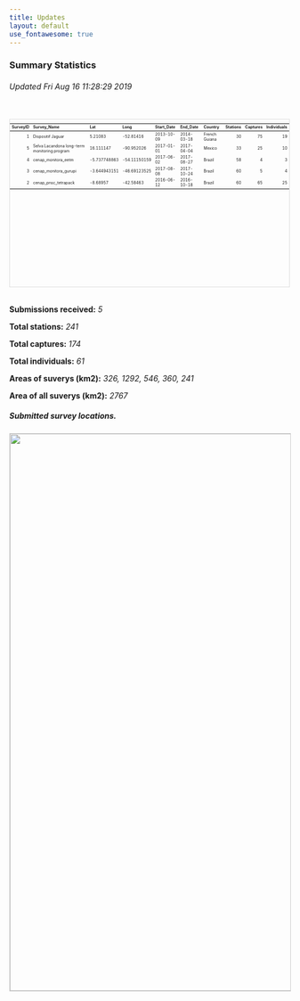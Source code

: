```yaml
---
title: Updates
layout: default
use_fontawesome: true
---
```


<h3>Summary Statistics</h3>
<h6 class="italic"> Updated Fri Aug 16 11:28:29 2019 </h6>
<br>
<div style="border: 1px solid #ddd; padding: 0px; overflow-y: scroll; height:300px; "><table class="table table-striped" style="font-size: 7px; margin-left: auto; margin-right: auto;">
 <thead>
  <tr>
   <th style="text-align:right;position: sticky; top:0; background-color: #FFFFFF;"> SurveyID </th>
   <th style="text-align:left;position: sticky; top:0; background-color: #FFFFFF;"> Survey_Name </th>
   <th style="text-align:left;position: sticky; top:0; background-color: #FFFFFF;"> Lat </th>
   <th style="text-align:left;position: sticky; top:0; background-color: #FFFFFF;"> Long </th>
   <th style="text-align:left;position: sticky; top:0; background-color: #FFFFFF;"> Start_Date </th>
   <th style="text-align:left;position: sticky; top:0; background-color: #FFFFFF;"> End_Date </th>
   <th style="text-align:left;position: sticky; top:0; background-color: #FFFFFF;"> Country </th>
   <th style="text-align:right;position: sticky; top:0; background-color: #FFFFFF;"> Stations </th>
   <th style="text-align:right;position: sticky; top:0; background-color: #FFFFFF;"> Captures </th>
   <th style="text-align:right;position: sticky; top:0; background-color: #FFFFFF;"> Individuals </th>
  </tr>
 </thead>
<tbody>
  <tr>
   <td style="text-align:right;"> 1 </td>
   <td style="text-align:left;"> Dispositif Jaguar </td>
   <td style="text-align:left;"> 5.21083 </td>
   <td style="text-align:left;"> -52.81416 </td>
   <td style="text-align:left;"> 2013-10-09 </td>
   <td style="text-align:left;"> 2014-03-18 </td>
   <td style="text-align:left;"> French Guiana </td>
   <td style="text-align:right;"> 30 </td>
   <td style="text-align:right;"> 75 </td>
   <td style="text-align:right;"> 19 </td>
  </tr>
  <tr>
   <td style="text-align:right;"> 5 </td>
   <td style="text-align:left;"> Selva Lacandona long-term monitoring program </td>
   <td style="text-align:left;"> 16.111147 </td>
   <td style="text-align:left;"> -90.952026 </td>
   <td style="text-align:left;"> 2017-01-01 </td>
   <td style="text-align:left;"> 2017-04-04 </td>
   <td style="text-align:left;"> Mexico </td>
   <td style="text-align:right;"> 33 </td>
   <td style="text-align:right;"> 25 </td>
   <td style="text-align:right;"> 10 </td>
  </tr>
  <tr>
   <td style="text-align:right;"> 4 </td>
   <td style="text-align:left;"> cenap_monitora_eetm </td>
   <td style="text-align:left;"> -5.737748863 </td>
   <td style="text-align:left;"> -54.11150159 </td>
   <td style="text-align:left;"> 2017-06-02 </td>
   <td style="text-align:left;"> 2017-08-27 </td>
   <td style="text-align:left;"> Brazil </td>
   <td style="text-align:right;"> 58 </td>
   <td style="text-align:right;"> 4 </td>
   <td style="text-align:right;"> 3 </td>
  </tr>
  <tr>
   <td style="text-align:right;"> 3 </td>
   <td style="text-align:left;"> cenap_monitora_gurupi </td>
   <td style="text-align:left;"> -3.644943151 </td>
   <td style="text-align:left;"> -46.69123525 </td>
   <td style="text-align:left;"> 2017-08-08 </td>
   <td style="text-align:left;"> 2017-10-24 </td>
   <td style="text-align:left;"> Brazil </td>
   <td style="text-align:right;"> 60 </td>
   <td style="text-align:right;"> 5 </td>
   <td style="text-align:right;"> 4 </td>
  </tr>
  <tr>
   <td style="text-align:right;"> 2 </td>
   <td style="text-align:left;"> cenap_pnsc_tetrapack </td>
   <td style="text-align:left;"> -8.68957 </td>
   <td style="text-align:left;"> -42.58463 </td>
   <td style="text-align:left;"> 2016-06-12 </td>
   <td style="text-align:left;"> 2016-10-18 </td>
   <td style="text-align:left;"> Brazil </td>
   <td style="text-align:right;"> 60 </td>
   <td style="text-align:right;"> 65 </td>
   <td style="text-align:right;"> 25 </td>
  </tr>
</tbody>
</table></div>
<br>
  <div class="row content-row">     
    <div class="col-12 col-sm-8">
      <p><b>Submissions received:</b> <i> 5 </i></p>
      <p><b>Total stations:</b> <i> 241 </i></p>
      <p><b>Total captures:</b> <i> 174 </i></p>
      <p><b>Total individuals:</b> <i> 61 </i></p>
      <p><b>Areas of suverys (km2):</b> <i> 326, 1292, 546, 360, 241 </i></p>
      <p><b>Area of all suverys (km2):</b> <i> 2767 </i></p>
    </div>
      <div class="col-12 col-sm-4 image-wrapper">
        <h5 class="italic">Submitted survey locations.</h5>
        <img src="{{ site.baseurl }}/images/map_updates/surveys_080519.png" width="1000" style="border:1px solid #cccccc">
      </div>
    </div>
